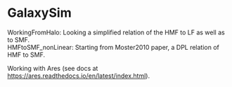 # GalaxySim

WorkingFromHalo: Looking a simplified relation of the HMF to LF as well as to SMF.   
HMFtoSMF_nonLinear: Starting from Moster2010 paper, a DPL relation of HMF to SMF.  

Working with Ares (see docs at https://ares.readthedocs.io/en/latest/index.html).
